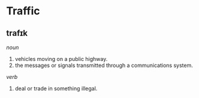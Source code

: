 # Traffic

## trafɪk

_noun_

1. vehicles moving on a public highway.
2. the messages or signals transmitted through a communications system.

_verb_

1. deal or trade in something illegal.
